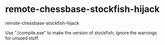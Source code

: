 # remote-chessbase-stockfish-hijack
remote-chessbase-stockfish-hijack

Use "./compile.exe" to make the version of stockfish; ignore the warnings for unused stuff.
